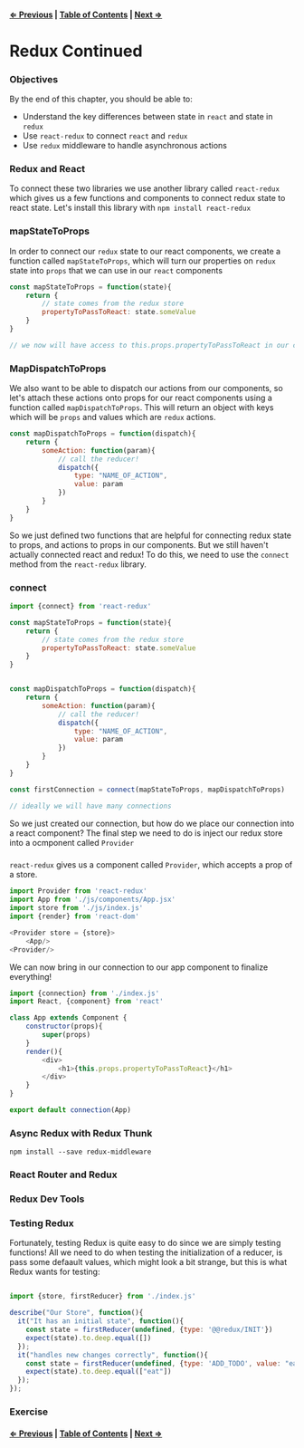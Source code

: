 #### [⇐ Previous](./04-redux_intro.md) | [Table of Contents](./../readme.md) | [Next ⇒](./06-backend.md)

# Redux Continued

### Objectives

By the end of this chapter, you should be able to:

- Understand the key differences between state in `react` and state in `redux`
- Use `react-redux` to connect `react` and `redux`
- Use `redux` middleware to handle asynchronous actions

### Redux and React

To connect these two libraries we use another library called `react-redux` which gives us a few functions and components to connect redux state to react state. Let's install this library with `npm install react-redux`

### mapStateToProps

In order to connect our `redux` state to our react components, we create a function called `mapStateToProps`, which will turn our properties on `redux` state into `props` that we can use in our `react` components

```js
const mapStateToProps = function(state){
    return {
        // state comes from the redux store
        propertyToPassToReact: state.someValue
    }
}

// we now will have access to this.props.propertyToPassToReact in our component once we connect them!
```

### MapDispatchToProps

We also want to be able to dispatch our actions from our components, so let's attach these actions onto props for our react components using a function called `mapDispatchToProps`. This will return an object with keys which will be `props` and values which are `redux` actions.

```js
const mapDispatchToProps = function(dispatch){
    return {
        someAction: function(param){
            // call the reducer!
            dispatch({
                type: "NAME_OF_ACTION",
                value: param
            })
        }
    }
}
```

So we just defined two functions that are helpful for connecting redux state to props, and actions to props in our components. But we still haven't actually connected react and redux! To do this, we need to use the `connect` method from the `react-redux` library.

### connect

```js
import {connect} from 'react-redux'

const mapStateToProps = function(state){
    return {
        // state comes from the redux store
        propertyToPassToReact: state.someValue
    }
}


const mapDispatchToProps = function(dispatch){
    return {
        someAction: function(param){
            // call the reducer!
            dispatch({
                type: "NAME_OF_ACTION",
                value: param
            })
        }
    }
}

const firstConnection = connect(mapStateToProps, mapDispatchToProps)

// ideally we will have many connections
```

So we just created our connection, but how do we place our connection into a react component? The final step we need to do is inject our redux store into a ocmponent called `Provider`

### <Provider><Provider/>

`react-redux` gives us a component called `Provider`, which accepts a prop of a store. 

```js
import Provider from 'react-redux'
import App from './js/components/App.jsx'
import store from './js/index.js'
import {render} from 'react-dom'

<Provider store = {store}>
    <App/> 
<Provider/>
```

We can now bring in our connection to our app component to finalize everything!

```js
import {connection} from './index.js'
import React, {component} from 'react'

class App extends Component {
    constructor(props){
        super(props)
    }
    render(){
        <div>
            <h1>{this.props.propertyToPassToReact}</h1>
        </div>
    }
}

export default connection(App)
```

### Async Redux with Redux Thunk

`npm install --save redux-middleware`

### React Router and Redux

### Redux Dev Tools

### Testing Redux

Fortunately, testing Redux is quite easy to do since we are simply testing functions! All we need to do when testing the initialization of a reducer, is pass some defaault values, which might look a bit strange, but this is what Redux wants for testing:

```js

import {store, firstReducer} from './index.js'

describe("Our Store", function(){
  it("It has an initial state", function(){
    const state = firstReducer(undefined, {type: '@@redux/INIT'})
    expect(state).to.deep.equal([])
  });
  it("handles new changes correctly", function(){
    const state = firstReducer(undefined, {type: 'ADD_TODO', value: "eat"})
    expect(state).to.deep.equal(["eat"])
  });
});
```

### Exercise

#### [⇐ Previous](./04-redux_intro.md) | [Table of Contents](./../readme.md) | [Next ⇒](./06-backend.md)